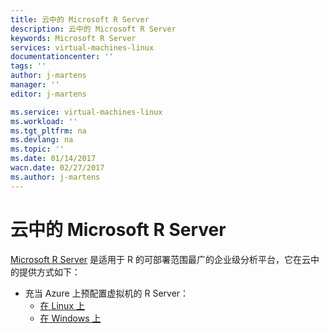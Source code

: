 ```yaml
---
title: 云中的 Microsoft R Server
description: 云中的 Microsoft R Server
keywords: Microsoft R Server
services: virtual-machines-linux
documentationcenter: ''
tags: ''
author: j-martens
manager: ''
editor: j-martens

ms.service: virtual-machines-linux
ms.workload: ''
ms.tgt_pltfrm: na
ms.devlang: na
ms.topic: ''
ms.date: 01/14/2017
wacn.date: 02/27/2017
ms.author: j-martens
---
```


# 云中的 Microsoft R Server

[Microsoft R Server](https://msdn.microsoft.com/zh-cn/microsoft-r/rserver) 是适用于 R 的可部署范围最广的企业级分析平台，它在云中的提供方式如下：

* 充当 Azure 上预配置虚拟机的 R Server：
    * [在 Linux 上](./microsoft-r-vm-azure-rserver-linux-9.0.1.md)
    * [在 Windows 上](./microsoft-r-vm-azure-rserver-sql-server-2016-enterprise.md)

<!---HONumber=Mooncake_0213_2017-->